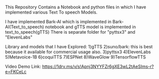 This Repository Contains a Notebook and python files in which I have implemented various Text To speech Models.

I have implemented Bark-AI which is implemented in Bark-AI(Text_to_speech) notebook and gTTS model is implemented in text_to_speech(gTTS)
There is separate folder for "pyttsx3" and "ElevenLabs"

Library and models that I have Explored:
1)gTTS
2)suno/bark: this is best because it available for commercial usage also.
3)pyttsx3
4)ElevenLabs
5)Metavoice-1B
6)coquiTTS
7)ESPNet
8)WaveGlow
9)TensorflowTTS

Video Demo Link:
https://1drv.ms/v/s!Apnj3NYYFZr6gXE3wL2tAeSIms-r?e=FKCeLc
